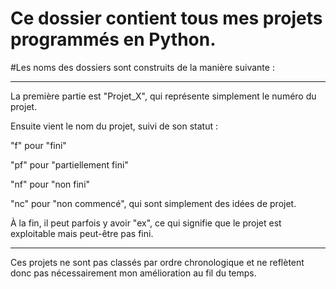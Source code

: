 # Ce dossier contient tous mes projets programmés en Python. 
#Les noms des dossiers sont construits de la manière suivante :

_____________________________________________________


La première partie est "Projet_X", qui représente simplement le numéro du projet.

Ensuite vient le nom du projet, suivi de son statut :

"f" pour "fini"

"pf" pour "partiellement fini"

"nf" pour "non fini"

"nc" pour "non commencé", qui sont simplement des idées de projet.


À la fin, il peut parfois y avoir "ex", ce qui signifie que le projet 
est exploitable mais peut-être pas fini.

_____________________________________________________

Ces projets ne sont pas classés par ordre chronologique et ne 
reflètent donc pas nécessairement mon amélioration au fil du temps.

